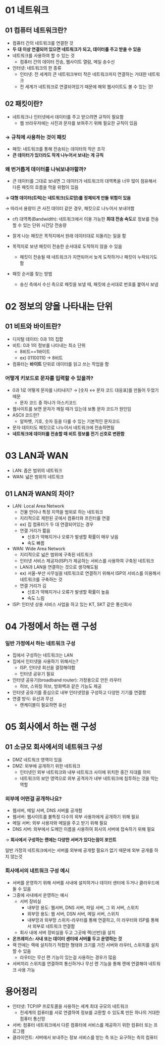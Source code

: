 # 01 네트워크

## 01 컴퓨터 네트워크란?

- 컴퓨터 간의 네트워크를 연결한 것
- **두 대 이상 연결되어 있으면 네트워크가 되고, 데이터를 주고 받을 수 있음**
- 네트워크를 사용하여 할 수 있는 것
    - 컴퓨터 간의 데이터 전송, 웹사이트 열람, 메일 송수신
- 인터넷: 네트워크의 한 종류
    - 인터넷: 전 세계의 큰 네트워크부터 작은 네트워크까지 연결하는 거대한 네트워크
    - 전 세계가 네트워크로 연결되어있기 때문에 해외 웹사이트도 볼 수 있는 것!

## 02 패킷이란?

- 네트워크나 인터넷에서 데이터를 주고 받으려면 규칙이 필요함
    - 웹 브라우저에는 사진과 문자를 보여주기 위해 필요한 규칙이 있음

### → 규칙에 사용하는 것이 패킷

- 패킷: 네트워크를 통해 전송되는 데이터의 작은 조각
- **큰 데이터가 있더라도 작게 나누어서 보내는 게 규칙**

### 왜 번거롭게 데이터를 나눠보내야할까?

- 큰 데이터를 그대로 보내면 그 데이터가 네트워크의 대역폭을 너무 많이 점유해서 다른 패킷의 흐름을 막을 위험이 있음

**→ 대형 데이터(트럭)는 네트워크(도로망)를 정체되게 만들 위험이 있음**

→ 따라서 용량이 큰 사진 데이터 같은 경우, 패킷으로 나누어서 보내야함

- cf) 대역폭(Bandwidth): 네트워크에서 이용 가능한 **최대 전송 속도**로 정보를 전송할 수 있는 단위 시간당 전송량

- 잘게 나눈 패킷은 목적지에서 원래 데이터대로 되돌리는 일을 함
- 목적지로 보낸 패킷이 전송한 순서대로 도착하지 않을 수 있음
    - 패킷이 전송될 때 네트워크가 지연되어서 늦게 도착하거나 패킷이 누락되기도 함
- 패킷 순서를 찾는 방법
    - 송신 측에서 수신 측으로 패킷을 보낼 때, 패킷에 순서대로 번호를 붙여서 보냄

# 02 정보의 양을 나타내는 단위

## 01 비트와 바이트란?

- 디지털 데이터: 0과 1의 집합
- 비트: 0과 1의 정보를 나타내는 최소 단위
    - 8비트==1바이트
    - ex) 01100110 → 8비트
- 컴퓨터는 **바이트** 단위로 데이터를 읽고 쓰는 작업을 함

### 어떻게 키보드로 문자를 입력할 수 있을까?

- 0과 1로 어떻게 문자를 나타내지? → [숫자 ↔ 문자 코드 대응표]를 만들어 두었기 때문
    - 문자 코드 중 하나가 아스키코드
- 웹사이트를 보면 문자가 깨질 때가 있는데 보통 문자 코드가 원인임
- ASCII 코드란?
    - 알파벳, 기호, 숫자 등을 다룰 수 있는 기본적인 문자코드
- 문자 데이터도 패킷으로 나누어서 네트워크에 전송하면됨
- **네트워크에 데이터를 전송할 때 비트 정보를 전기 신호로 변환함**

# 03 LAN과 WAN

- LAN: 좁은 범위의 네트워크
- WAN: 넓은 범위의 네트워크

## 01 LAN과 WAN의 차이?

- LAN: Local Area Network
    - 건물 안이나 특정 지역을 범위로 하는 네트워크
    - 지리적으로 제한된 곳에서 컴퓨터와 프린터를 연결
    - ex) 집 컴퓨터가 두 대 연결되어있는 경우
    - 연결 거리가 짧음
        - 신호가 약해지거나 오류가 발생할 확률이 매우 낮음
        - 속도 빠름
- WAN: Wide Area Network
    - 지리적으로 넓은 범위에 구축된 네트워크
    - 인터넷 서비스 제공자(ISP)가 제공하는 서비스를 사용하여 구축된 네트워크
    - LAN과 LAN을 연결하는 것으로 생각해도됨
    - ex) 서울-부산 사무실을 네트워크로 연결하기 위해서 ISP의 서비스를 이용해서 네트워크를 구축하는 것
    - 연결 거리가 김
        - 신호가 약해지거나 오류가 발생할 확률이 높음
        - 속도 느림
- ISP: 인터넷 상용 서비스 사업을 하고 있는 KT, SKT 같은 통신회사

# 04 가정에서 하는 랜 구성

### 일반 가정에서 하는 네트워크 구성

- 집에서 구성하는 네트워크는 LAN
- 집에서 인터넷을 사용하기 위해서는?
    - ISP, 인터넷 회선을 결정해야함
    - 인터넷 공유기 필요
- 인터넷 공유기(broadband router): 가정용으로 만든 라우터
    - 허브, 스위칭 허브, 방화벽과 같은 기능도 제공
- 인터넷 공유기를 중심으로 내부 인터넷망을 구성하고 다양한 기기를 연결함
- 연결 방식: 유선과 무선
    - 랜케이블이 필요하면 유선

# 05 회사에서 하는 랜 구성

## 01 소규모 회사에서의 네트워크 구성

- DMZ 네트워크 영역이 있음
- DMZ: 외부에 공개하기 위한 네트워크
    - 인터넷인 외부 네트워크와 내부 네트워크 사이에 위치한 중간 지대를 의미
    - 네트워크의 보안 영역으로 외부 공격자가 내부 네트워크에 침투하는 것을 막는 역할

### 외부에 어떤걸 공개하나요?

- 웹서버, 메일 서버, DNS 서버를 공개함
- 웹서버: 웹사이트를 불특정 다수의 외부 사용자에게 공개하기 위해 필요
- 메일 서버: 외부 사용자와 메일을 주고 받기 위해 필요
- DNS 서버: 외부에서 도메인 이름을 사용하여 회사의 서버에 접속하기 위해 필요

→ **회사에서 구성하는 랜에는 다양한 서버가 있다는점이 포인트**

일반 가정의 네트워크에서는 서버를 외부에 공개할 필요가 없기 때문에 외부 공개를 하지 않는것

### 회사에서의 네트워크 구성 예시

- 서버를 운영하기 위해 서버를 사내에 설치하거나 데이터 센터에 두거나 클라우드에 둘 수 있음
- 그중에 사내에서 운영하는 예시
    - 서버 장비실
        - 내부망 용도: 웹서버, DNS 서버, 파일 서버, 그 외 서버, 스위치
        - 외부망 용도: 웹 서버, DSN 서버, 메일 서버, 스위치
        - 내부망과 외부망 스위치-라우터를 통해 연결하고, 이 라우터와 ISP를 통해서 외부로 네트워크 연결함
    - 회사 내에 서버 장비실을 두고 그곳에 랙(선반)을 설치
- **온프레미스: 사내 또는 데이터 센터에 서버를 두고 운영하는 것**
- 랙 안에는 랙에 설치하기 적합한 형태와 크기를 가진 서버와 라우터, 스위치를 설치할 수 있음
    - 라우터는 무선 랜 기능이 있는걸 사용하는 경우가 많음
- 서버끼리 스위치를 연결하여 통신하거나 무선 랜 기능을 통해 랜에 연결해야 네트워크 사용 가능

# 용어정리

- 인터넷: TCP/IP 프로토콜을 사용하는 세계 최대 규모의 네트워크
    - 전세계의 컴퓨터를 서로 연결하여 정보를 교환할 수 있도록 만든 하나의 거대한 컴퓨터 통신망
- 서버: 컴퓨터 네트워크에서 다른 컴퓨터에 서비스를 제공하기 위한 컴퓨터 또는 프로그램
- 클라이언트: 서버에서 보내주는 정보 서비스를 받는 측 또는 요구하는 측의 컴퓨터